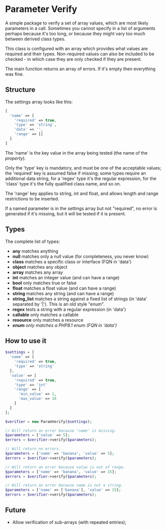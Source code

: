 Parameter Verify
================
A simple package to verify a set of array values, which are most likely
parameters in a call. Sometimes you cannot specify in a list of arguments
perhaps because it's too long, or because they might vary too much between
derived class types.

This class is configured with an array which provides what values are required
and their types. Non-required values can also be included to be checked - in
which case they are only checked if they are present.

The main function returns an array of errors. If it's empty then everything
was fine.

Structure
---------
The settings array looks like this:
```php
[
  'name' => [
    'required' => true,
    'type' => 'string',
    'data' => '',
    'range' => []
  ]
]
```
The 'name' is the key value in the array being tested (the name of the 
_property_).

Only the 'type' key is mandatory, and must be one of the acceptable values;
the 'required' key is assumed false if missing; some types require an
additional data string, for a 'regex' type it's the regular expression, for
the 'class' type it's the fully qualified class name, and so on.

The 'range' key applies to string, int and float, and allows length and
range restrictions to be inserted.

If a named parameter is in the settings array but not "required", no error is
generated if it's missing, but it will be tested if it is present.

Types
-----
The complete list of types:
 - **any** matches anything
 - **null** matches only a null value (for completeness, you never know)
 - **class** matches a specific class or interface (FQN in 'data')
 - **object** matches any object
 - **array** matches any array
 - **int** matches an integer value (and can have a range)
 - **bool** only matches true or false
 - **float** matches a float value (and can have a range)
 - **string** matches any string (and can have a range)
 - **string_list** matches a string against a fixed list of strings (in 'data'
   separated by '|'). This is an old style "enum".
 - **regex** tests a string with a regular expression (in 'data')
 - **callable** only matches a callable
 - **resource** only matches a resource
 - _**enum** only matches a PHP8.1 enum  (FQN in 'data')_

How to use it
-------------
```php
$settings = [
  'name' => [
    'required' => true,
    'type' => 'string'
  ],
  'value' => [
    'required' => true,
    'type' => 'int'
    'range' => [
      'min_value' => 1,
      'max_value' => 10
    ]
  ]
];

$verifier = new ParamVerify($settings);

// Will return an error because 'name' is missing.
$parameters = ['value' => 5];
$errors = $verifier->verify($parameters);

// Will return no errors.
$parameters = ['name' => 'banana', 'value' => 5];
$errors = $verifier->verify($parameters);

// Will return an error because value is out of range.
$parameters = ['name' => 'banana', 'value' => 15];
$errors = $verifier->verify($parameters);

// Will return an error because name is not a string.
$parameters = ['name' => ['banana'], 'value' => 15];
$errors = $verifier->verify($parameters);
```

Future
------
 - Allow verification of sub-arrays (with repeated entries);
